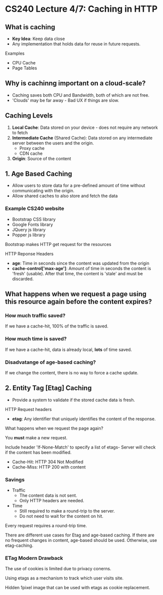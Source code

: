 # CS240 Lecture 4/7: Caching in HTTP

## What is caching

- **Key Idea**: Keep data close
- Any implementation that holds data for reuse in future requests.

Examples

- CPU Cache
- Page Tables

## Why is cachinng important on a cloud-scale?

- Caching saves both CPU and Bandwidth, both of which are not free.
- 'Clouds' may be far away - Bad UX if things are slow.

## Caching Levels

1. **Local Cache**: Data stored on your device - does not require any network to fetch
2. **Intermediate Cache** (Shared Cache): Data stored on any intermediate server between the users and the origin.
   - Proxy cache
   - CDN cache
3. **Origin**: Source of the content

## 1. Age Based Caching

- Allow users to store data for a pre-defined amount of time without communicating with the origin.
- Allow shared caches to also store and fetch the data

### Example CS240 website

- Bootstrap CSS library
- Google Fonts library
- JQuery js library
- Popper js library

Bootstrap makes HTTP get request for the resources

HTTP Reponse Headers

- **age**: Time in seconds since the content was updated from the origin
- **cache-control['max-age']**: Amount of time in seconds the content is 'fresh' (usable). After that time, the content is 'stale' and must be discarded.

## What happens when we request a page using this resource again before the content expires?

### How much traffic saved?

If we have a cache-hit, 100% of the traffic is saved.

### How much time is saved?

If we have a cache-hit, data is already local, **lots** of time saved.

### Disadvatange of age-based caching?

If we change the content, there is no way to force a cache update.

## 2. Entity Tag [Etag] Caching

- Provide a system to validate if the stored cache data is fresh.

HTTP Request headers

- **etag**: Any identifier that uniquely identifies the content of the response.

What happens when we request the page again?

You **must** make a new request.

Include header 'If-None-Match' to specify a list of etags- Server will check if the content has been modified.

- Cache-Hit: HTTP 304 Not Modified
- Cache-Miss: HTTP 200 with content

### Savings

- Traffic
  - The content data is not sent.
  - Only HTTP headers are needed.
- Time
  - Still required to make a round-trip to the server.
  - Do not need to wait for the content on hit.

Every request requires a round-trip time.

There are different use cases for Etag and age-based caching.
If there are no frequent changes in content, age-based should be used. Otherwise, use etag-caching.

### ETag Modern Drawback

The use of cookies is limited due to privacy conerns.

Using etags as a mechanism to track which user visits site.

Hidden 1pixel image that can be used with etags as cookie replacement.
